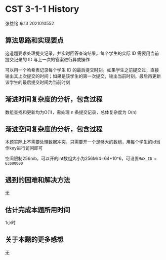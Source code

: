 # CST 3-1-1 History

张益铭  车13  2021010552

## 算法思路和实现要点

这道题要求处理提交记录，并实时回答查询结果。每个学生的实际 ID 需要用当前提交记录的 ID 与上一次的答案进行异或操作

可以用一个哈希表记录每个学生 ID 的最后提交时刻。如果学生之前提交过，直接输出其上次提交的时间；如果是该学生的第一次提交，输出当前时刻。最后再更新该学生的最后提交时间为当前时刻

## 渐进时间复杂度的分析，包含过程

数组查找和更新均为O(1)，需处理 n 条提交记录，总体复杂度为 O(n)

## 渐进空间复杂度的分析，包含过程

本题实际上不需要处理数据冲突，只需要开一个足够大的数组，用每个学生的id当作key进行访问即可

空间限制256mb，可以开的int数组大小为256M/4=64*10^6，可设置`MAX_ID = 63000000`


## 遇到的困难和解决方法

无

## 估计完成本题所用时间

1小时

## 关于本题的更多感想

无

